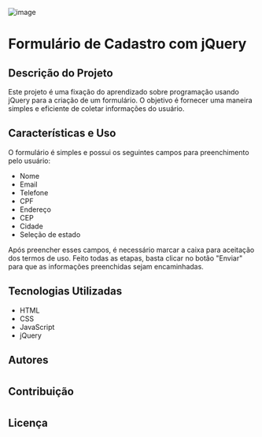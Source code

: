 ![image](https://github.com/Maxdev1017x/Form_cadastroJquery/assets/117764643/05caaa10-0a55-4030-b5f3-84152648a6a1)

# Formulário de Cadastro com jQuery

## Descrição do Projeto

Este projeto é uma fixação do aprendizado sobre programação usando jQuery para a criação de um formulário. O objetivo é fornecer uma maneira simples e eficiente de coletar informações do usuário.

## Características e Uso

O formulário é simples e possui os seguintes campos para preenchimento pelo usuário:

- Nome
- Email
- Telefone
- CPF
- Endereço
- CEP
- Cidade
- Seleção de estado

Após preencher esses campos, é necessário marcar a caixa para aceitação dos termos de uso. Feito todas as etapas, basta clicar no botão "Enviar" para que as informações preenchidas sejam encaminhadas.

## Tecnologias Utilizadas

- HTML
- CSS
- JavaScript
- jQuery

## Autores

#

## Contribuição

#

## Licença

#


